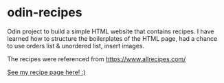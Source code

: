 # odin-recipes

Odin project to build a simple HTML website that contains recipes.
I have learned how to structure the boilerplates of the HTML page,
had a chance to use orders list & unordered list,
insert images.

The recipes were referenced from https://www.allrecipes.com/


[See my recipe page here! :)](https://emilyphee.github.io/odin-recipes/)

